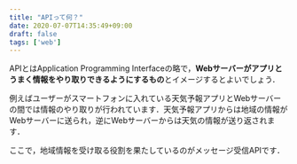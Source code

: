 ```yaml
---
title: "APIって何？"
date: 2020-07-07T14:35:49+09:00
draft: false
tags: ['web']
---
```


APIとはApplication Programming Interfaceの略で，**Webサーバーがアプリとうまく情報をやり取りできるようにするもの**とイメージするとよいでしょう．

例えばユーザーがスマートフォンに入れている天気予報アプリとWebサーバーの間では情報のやり取りが行われています．天気予報アプリからは地域の情報が Webサーバーに送られ，逆にWebサーバーからは天気の情報が送り返されます．

ここで，地域情報を受け取る役割を果たしているのがメッセージ受信APIです．


<script data-ad-client="ca-pub-2296667233758798" async src="https://pagead2.googlesyndication.com/pagead/js/adsbygoogle.js"></script>